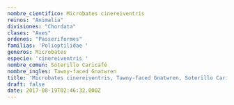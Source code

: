 ```yaml
---
nombre_cientifico: Microbates cinereiventris
reinos: "Animalia"
divisiones: "Chordata"
clases: "Aves"
ordenes: "Passeriformes"
familias: 'Polioptilidae '
generos: Microbates
especie: 'cinereiventris '
nombre_comun: Soterillo Caricafé
nombre_ingles: Tawny-faced Gnatwren
title: 'Microbates cinereiventris, Tawny-faced Gnatwren, Soterillo Caricafé'
draft: false
date: 2017-08-19T02:46:32.000Z
---
```


